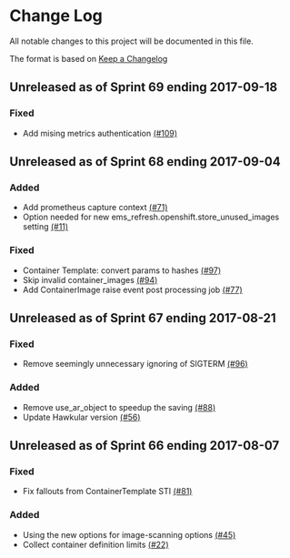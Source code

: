 # Change Log

All notable changes to this project will be documented in this file.

The format is based on [Keep a Changelog](http://keepachangelog.com/en/1.0.0/)


## Unreleased as of Sprint 69 ending 2017-09-18

### Fixed
- Add mising metrics authentication [(#109)](https://github.com/ManageIQ/manageiq-providers-kubernetes/pull/109)

## Unreleased as of Sprint 68 ending 2017-09-04

### Added
- Add prometheus capture context [(#71)](https://github.com/ManageIQ/manageiq-providers-kubernetes/pull/71)
- Option needed for new ems_refresh.openshift.store_unused_images setting [(#11)](https://github.com/ManageIQ/manageiq-providers-kubernetes/pull/11)

### Fixed
- Container Template: convert params to hashes [(#97)](https://github.com/ManageIQ/manageiq-providers-kubernetes/pull/97)
- Skip invalid container_images [(#94)](https://github.com/ManageIQ/manageiq-providers-kubernetes/pull/94)
- Add ContainerImage raise event post processing job [(#77)](https://github.com/ManageIQ/manageiq-providers-kubernetes/pull/77)

## Unreleased as of Sprint 67 ending 2017-08-21

### Fixed
- Remove seemingly unnecessary ignoring of SIGTERM [(#96)](https://github.com/ManageIQ/manageiq-providers-kubernetes/pull/96)

### Added
- Remove use_ar_object to speedup the saving [(#88)](https://github.com/ManageIQ/manageiq-providers-kubernetes/pull/88)
- Update Hawkular version [(#56)](https://github.com/ManageIQ/manageiq-providers-kubernetes/pull/56)

## Unreleased as of Sprint 66 ending 2017-08-07

### Fixed
- Fix fallouts from ContainerTemplate STI [(#81)](https://github.com/ManageIQ/manageiq-providers-kubernetes/pull/81)

### Added
- Using the new options for image-scanning options [(#45)](https://github.com/ManageIQ/manageiq-providers-kubernetes/pull/45)
- Collect container definition limits [(#22)](https://github.com/ManageIQ/manageiq-providers-kubernetes/pull/22)
